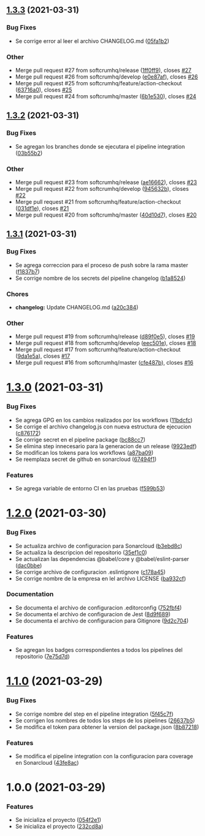 ## [1.3.3](https://github.com/softcrumhq/eslint-config/compare/v1.3.2...v1.3.3) (2021-03-31)

### Bug Fixes

- Se corrige error al leer el archivo CHANGELOG.md ([05fa1b2](https://github.com/softcrumhq/eslint-config/commit/05fa1b2795b34a49f863297cf957d65072dc6fac))

### Other

- Merge pull request #27 from softcrumhq/release ([1ff0ff9](https://github.com/softcrumhq/eslint-config/commit/1ff0ff9f63a6cec0cd461ffd4c8abc85585d70f9)), closes [#27](https://github.com/softcrumhq/eslint-config/issues/27)
- Merge pull request #26 from softcrumhq/develop ([e0e87af](https://github.com/softcrumhq/eslint-config/commit/e0e87af3d3ad05dd285d253f1525b940137c425c)), closes [#26](https://github.com/softcrumhq/eslint-config/issues/26)
- Merge pull request #25 from softcrumhq/feature/action-checkout ([63716a0](https://github.com/softcrumhq/eslint-config/commit/63716a048d527f09466900800d4107023514200e)), closes [#25](https://github.com/softcrumhq/eslint-config/issues/25)
- Merge pull request #24 from softcrumhq/master ([6b1e530](https://github.com/softcrumhq/eslint-config/commit/6b1e53012d2acdac48cb727a013c5fc7492e9f5f)), closes [#24](https://github.com/softcrumhq/eslint-config/issues/24)

## [1.3.2](https://github.com/softcrumhq/eslint-config/compare/v1.3.1...v1.3.2) (2021-03-31)

### Bug Fixes

- Se agregan los branches donde se ejecutara el pipeline integration ([03b55b2](https://github.com/softcrumhq/eslint-config/commit/03b55b24c76d9e41db9c29cb88fe8e001245b9c6))

### Other

- Merge pull request #23 from softcrumhq/release ([ae16662](https://github.com/softcrumhq/eslint-config/commit/ae16662da4b28f58bf5cf897c51cdcf3749046aa)), closes [#23](https://github.com/softcrumhq/eslint-config/issues/23)
- Merge pull request #22 from softcrumhq/develop ([945632b](https://github.com/softcrumhq/eslint-config/commit/945632b8c6b91f88239b1eadc564425f17cdcd63)), closes [#22](https://github.com/softcrumhq/eslint-config/issues/22)
- Merge pull request #21 from softcrumhq/feature/action-checkout ([031df1e](https://github.com/softcrumhq/eslint-config/commit/031df1eefbf56310e36bdc58a8231d8a09fc89ad)), closes [#21](https://github.com/softcrumhq/eslint-config/issues/21)
- Merge pull request #20 from softcrumhq/master ([40d10d7](https://github.com/softcrumhq/eslint-config/commit/40d10d7014520769442909a4907ad57e5545fe8a)), closes [#20](https://github.com/softcrumhq/eslint-config/issues/20)

## [1.3.1](https://github.com/softcrumhq/eslint-config/compare/v1.3.0...v1.3.1) (2021-03-31)

### Bug Fixes

- Se agrega correccion para el proceso de push sobre la rama master ([f1837b7](https://github.com/softcrumhq/eslint-config/commit/f1837b7d69c9ad09fd403c7f771e63dec523ff89))
- Se corrige nombre de los secrets del pipeline changelog ([b1a8524](https://github.com/softcrumhq/eslint-config/commit/b1a852405f82dd4e902a3e0b559a9b543928fdce))

### Chores

- **changelog:** Update CHANGELOG.md ([a20c384](https://github.com/softcrumhq/eslint-config/commit/a20c38421809e2d5f51a219ad70a17ebfd426f0e))

### Other

- Merge pull request #19 from softcrumhq/release ([d89f0e5](https://github.com/softcrumhq/eslint-config/commit/d89f0e59740fbc131d8c30e1087b547d8f3f3ebc)), closes [#19](https://github.com/softcrumhq/eslint-config/issues/19)
- Merge pull request #18 from softcrumhq/develop ([eec501e](https://github.com/softcrumhq/eslint-config/commit/eec501e2351eacd10ab16b6a5b94fd6c56a6cbcc)), closes [#18](https://github.com/softcrumhq/eslint-config/issues/18)
- Merge pull request #17 from softcrumhq/feature/action-checkout ([9da1e5a](https://github.com/softcrumhq/eslint-config/commit/9da1e5a57b961ccc304f2afeeb23c3e4f1423c3e)), closes [#17](https://github.com/softcrumhq/eslint-config/issues/17)
- Merge pull request #16 from softcrumhq/master ([cfe487b](https://github.com/softcrumhq/eslint-config/commit/cfe487b27a1f6f4a7263485eb41c1a73efe818aa)), closes [#16](https://github.com/softcrumhq/eslint-config/issues/16)

# [1.3.0](https://github.com/softcrumhq/eslint-config/compare/v1.2.0...v1.3.0) (2021-03-31)

### Bug Fixes

- Se agrega GPG en los cambios realizados por los workflows ([11bdcfc](https://github.com/softcrumhq/eslint-config/commit/11bdcfc6b7efca88c810cca79fb009e0a865055d))
- Se corrige el archivo changelog.js con nueva estructura de ejecucion ([c876172](https://github.com/softcrumhq/eslint-config/commit/c876172e0886e059000e7c200b1a78ffc326c4f5))
- Se corrige secret en el pipeline package ([bc88cc7](https://github.com/softcrumhq/eslint-config/commit/bc88cc768197d98533b36ea58ae8f82f1d74960a))
- Se elimina step innecesario para la generacion de un release ([9923edf](https://github.com/softcrumhq/eslint-config/commit/9923edf6d720012b573aa37f297f4ee717a523c9))
- Se modifican los tokens para los workflows ([a87ba09](https://github.com/softcrumhq/eslint-config/commit/a87ba09d31d80fd8fdc9246c1fd299bf0e65bed4))
- Se reemplaza secret de github en sonarcloud ([67494f1](https://github.com/softcrumhq/eslint-config/commit/67494f1a6bcc35bd1186657a7f4e2550313efb3f))

### Features

- Se agrega variable de entorno CI en las pruebas ([f599b53](https://github.com/softcrumhq/eslint-config/commit/f599b53db46c56982b56842abfcdca4c9a5b5c55))

# [1.2.0](https://github.com/softcrumhq/eslint-config/compare/v1.1.0...v1.2.0) (2021-03-30)

### Bug Fixes

- Se actualiza archivo de configuracion para Sonarcloud ([b3ebd8c](https://github.com/softcrumhq/eslint-config/commit/b3ebd8cc2bf9afe4f72ba758fb5f3c1f9cf36899))
- Se actualiza la descripcion del repositorio ([35ef1c0](https://github.com/softcrumhq/eslint-config/commit/35ef1c0ac40daf9f2b01a99aa4d7c1f9ac4b6057))
- Se actualizan las dependencias @babel/core y @babel/eslint-parser ([dac0bbe](https://github.com/softcrumhq/eslint-config/commit/dac0bbeed7eb279a19f998ed9ba3d968642be798))
- Se corrige archivo de configuracion .eslintignore ([c178a45](https://github.com/softcrumhq/eslint-config/commit/c178a45378ad75d17611232e93b22528e0b92c99))
- Se corrige nombre de la empresa en lel archivo LICENSE ([ba932cf](https://github.com/softcrumhq/eslint-config/commit/ba932cf04b97d5fc82c8fe7d97c919fe9e7e8ab0))

### Documentation

- Se documenta el archivo de configuracion .editorconfig ([752fbf4](https://github.com/softcrumhq/eslint-config/commit/752fbf453696defb9ff21b58fa76210ca5720931))
- Se documenta el archivo de configuracion de Jest ([8d9f689](https://github.com/softcrumhq/eslint-config/commit/8d9f6896cf58701686490add9fffa22c4b91cf7f))
- Se documenta el archivo de configuracion para Gitignore ([9d2c704](https://github.com/softcrumhq/eslint-config/commit/9d2c704dbff081feffeb1f7723de609201dabc4a))

### Features

- Se agregan los badges correspondientes a todos los pipelines del repositorio ([7e75d7d](https://github.com/softcrumhq/eslint-config/commit/7e75d7de05c129edf61338fe2be1f63a8f6f7278))

# [1.1.0](https://github.com/softcrumhq/eslint-config/compare/v1.0.0...v1.1.0) (2021-03-29)

### Bug Fixes

- Se corrige nombre del step en el pipeline integration ([5f45c7f](https://github.com/softcrumhq/eslint-config/commit/5f45c7fd42662655907c6ab2f2c9cd43c93e866d))
- Se corrigen los nombres de todos los steps de los pipelines ([26637b5](https://github.com/softcrumhq/eslint-config/commit/26637b5a2cdfecb06614f1d3ccf2bb872c47c6b3))
- Se modifica el token para obtener la version del package.json ([8b87218](https://github.com/softcrumhq/eslint-config/commit/8b87218aeb3650fc33bbff89fa02b0111f8a9eb1))

### Features

- Se modifica el pipeline integration con la configuracion para coverage en Sonarcloud ([43fe8ac](https://github.com/softcrumhq/eslint-config/commit/43fe8acb43f53d464177eaeec9b038bc9354d0c8))

# 1.0.0 (2021-03-29)

### Features

- Se inicializa el proyecto ([054f2e1](https://github.com/softcrumhq/eslint-config/commit/054f2e10c9e9dbe1d90d8e1609763448aeb77b7a))
- Se inicializa el proyecto ([232cd8a](https://github.com/softcrumhq/eslint-config/commit/232cd8a9fa7395cbd1f945c7f5e69f690c00835e))

